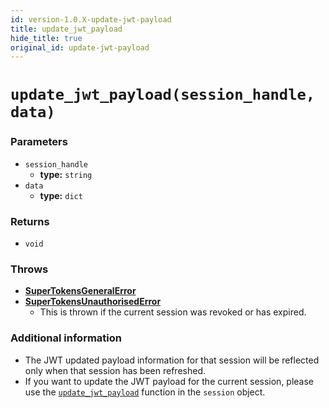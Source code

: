 ```yaml
---
id: version-1.0.X-update-jwt-payload
title: update_jwt_payload
hide_title: true
original_id: update-jwt-payload
---
```


# `update_jwt_payload(session_handle, data)`

### Parameters
- `session_handle`
    - **type:** `string`
- `data`
    - **type:** `dict`

### Returns
- `void`

### Throws
- **[SuperTokensGeneralError](./error-handling/general-error)**
- **[SuperTokensUnauthorisedError](./error-handling/unauthorised)**
    - This is thrown if the current session was revoked or has expired.

### Additional information
- The JWT updated payload information for that session will be reflected only when that session has been refreshed.
- If you want to update the JWT payload for the current session, please use the [`update_jwt_payload`](./session-object/update-jwt-payload) function in the `session` object.